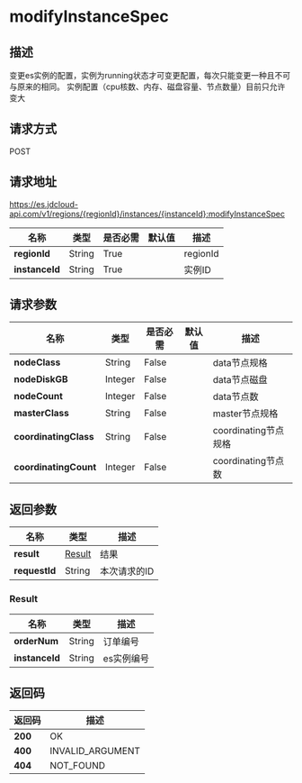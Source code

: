 # modifyInstanceSpec


## 描述
变更es实例的配置，实例为running状态才可变更配置，每次只能变更一种且不可与原来的相同。
实例配置（cpu核数、内存、磁盘容量、节点数量）目前只允许变大


## 请求方式
POST

## 请求地址
https://es.jdcloud-api.com/v1/regions/{regionId}/instances/{instanceId}:modifyInstanceSpec

|名称|类型|是否必需|默认值|描述|
|---|---|---|---|---|
|**regionId**|String|True| |regionId|
|**instanceId**|String|True| |实例ID|

## 请求参数
|名称|类型|是否必需|默认值|描述|
|---|---|---|---|---|
|**nodeClass**|String|False| |data节点规格|
|**nodeDiskGB**|Integer|False| |data节点磁盘|
|**nodeCount**|Integer|False| |data节点数|
|**masterClass**|String|False| |master节点规格|
|**coordinatingClass**|String|False| |coordinating节点规格|
|**coordinatingCount**|Integer|False| |coordinating节点数|


## 返回参数
|名称|类型|描述|
|---|---|---|
|**result**|[Result](modifyinstancespec#result)|结果|
|**requestId**|String|本次请求的ID|

### <div id="result">Result</div>
|名称|类型|描述|
|---|---|---|
|**orderNum**|String|订单编号|
|**instanceId**|String|es实例编号|

## 返回码
|返回码|描述|
|---|---|
|**200**|OK|
|**400**|INVALID_ARGUMENT|
|**404**|NOT_FOUND|
